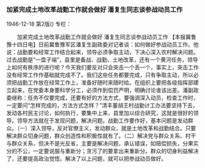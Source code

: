 ### 加紧完成土地改革战勤工作就会做好  潘复生同志谈参战动员工作

1946-12-18
第2版()
专栏：

　　加紧完成土地改革战勤工作就会做好
    潘复生同志谈参战动员工作
    【本报冀鲁豫十四日电】日前冀鲁豫军区潘复生副政委对记者谈：如何做好参战动员工作。他说：战勤要和经常工作结合起来，领导必须争取主动，下决心深入农村解决问题。过去战勤是“一盘子端”，县里是备战、战勤、土地改革，还有一个黄河任务，领导上如何有秩序的进行呢？今天我们要反对只会突击一个丢一个，事实上，突击工作没有经常工作作基础就完成不了。我们这些任务都要完成，只有争取主动，所以必须把战勤工作放在经常工作上，准备好随时来随时给。在组织上要把各级指挥部建立起来，在党委本身要科学分工，必须作到偿罚严明，明确讨论谁该出差。潘副政委继称：任务不仅要完成，还要有好的方法方式，要强调深入动员，检查工作时，一定要问“怎样完成的，方法方式怎样？”清丰董胡王村战勤计工办法要坚持下去，发动各村民主讨论，如何执行，要集中上来，县里加以综合研究，这就是很好的领导。领导方法就在于发现问题，解决问题。战勤工作要作好，基本问题是发动群众。（一）深入领导，反对官僚主义，发动群众，就是土地改革和战勤结合。只要解决群众切身问题，群众创造性和积极性就有了。（二）解决党与群众关系、村干与群众关系，但决不是光反省，主要是解决问题，承认错误，如赔偿损失，分果实分的不公，一定要说服与重新分；贪污了的要拿出来重新分。群众的切身利益解决了，还要提高政治觉悟。解决了以上问题，就可以把参战动员做好。
